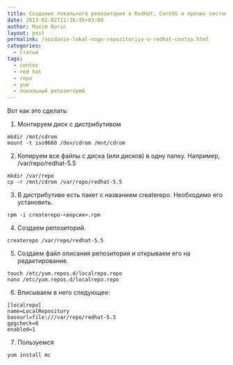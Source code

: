 ```yaml
---
title: Создание локального репозитория в RedHat, CentOS и прочих системах с пакетным менеджером yum
date: 2013-02-02T11:16:35+03:00
author: Maxim Norin
layout: post
permalink: /sozdanie-lokal-nogo-repozitoriya-v-redhat-centos.html
categories:
  - Статьи
tags:
  - centos
  - red hat
  - repo
  - yum
  - локальный репозиторий
---
```


Вот как это сделать:
<!--more-->

1) Монтируем диск с дистрибутивом
```
mkdir /mnt/cdrom
mount -t iso9660 /dev/cdrom /mnt/cdrom
```
2) Копируем все файлы с диска (или дисков) в одну папку. Например, /var/repo/redhat-5.5
```
mkdir /var/repo
cp -r /mnt/cdrom /var/repo/redhat-5.5
```
3) В дистрибутиве есть пакет с названием createrepo. Необходимо его установить.
```
rpm -i createrepo-<версия>.rpm
```
4) Создаем репозиторий.
```
createrepo /var/repo/redhat-5.5
```
5) Создаем файл описания репозитория и открываем его на редактирование.
```
touch /etc/yum.repos.d/localrepo.repo
nano /etc/yum.repos.d/localrepo.repo
```
6) Вписываем в него следующее:
```
[localrepo]
name=LocalRepository
baseurl=file:///var/repo/redhat-5.5
gpgcheck=0
enabled=1
```
7) Пользуемся
```
yum install mc
```
